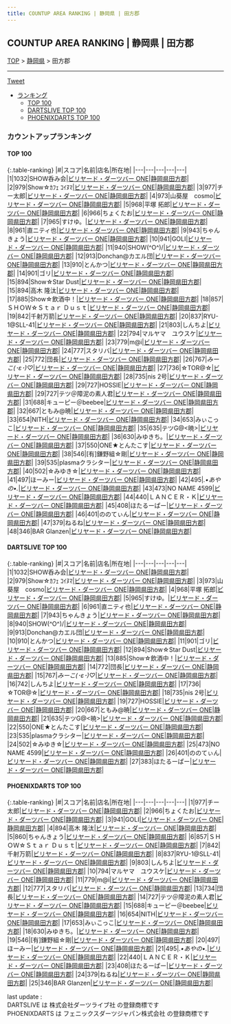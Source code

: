 ```yaml
---
title: COUNTUP AREA RANKING | 静岡県 | 田方郡
---
```

## COUNTUP AREA RANKING | 静岡県 | 田方郡

[TOP](/darts/rank/) > [静岡県](/darts/rank/静岡県/) > 田方郡

___

<a href="https://twitter.com/share?ref_src=twsrc%5Etfw" data-text="COUNTUP AREA RANKING | 静岡県田方郡" class="twitter-share-button" data-hashtags="DARTSLIVE,PHOENIXDARTS,darts,ダーツ" data-show-count="false">Tweet</a>

* [ランキング](#カウントアップランキング)
    * [TOP 100](#top-100)
    * [DARTSLIVE TOP 100](#dartslive-top-100)
    * [PHOENIXDARTS TOP 100](#phoenixdarts-top-100)

### カウントアップランキング

#### TOP 100



{:.table-ranking}
|#|スコア|名前|店名|所在地|
|---|---|---|---|---|
|1|1032|<span class="rank-name-dl">SHOW呑み会</span>|<a href="https://search.dartslive.com/jp/shop/cfcf28cde4b7e3520d9b047a20a7ba1e">ビリヤード・ダーツバー ONE</a>|<a href="/darts/rank/静岡県/田方郡">静岡県田方郡</a>|
|2|979|<span class="rank-name-dl">Show☆ｶﾌｪ ｺｲﾇﾏ</span>|<a href="https://search.dartslive.com/jp/shop/cfcf28cde4b7e3520d9b047a20a7ba1e">ビリヤード・ダーツバー ONE</a>|<a href="/darts/rank/静岡県/田方郡">静岡県田方郡</a>|
|3|977|<span class="rank-name-pd">チー太郎</span>|<a href="https://vs.phoenixdarts.com/jp/shop/shopDetailInfo/s_52519?s_seq=52519">ビリヤード・ダーツバー ONE</a>|<a href="/darts/rank/静岡県/田方郡">静岡県田方郡</a>|
|4|973|<span class="rank-name-dl">山葵屋　cosmo</span>|<a href="https://search.dartslive.com/jp/shop/cfcf28cde4b7e3520d9b047a20a7ba1e">ビリヤード・ダーツバー ONE</a>|<a href="/darts/rank/静岡県/田方郡">静岡県田方郡</a>|
|5|968|<span class="rank-name-dl">平塚 拓郎</span>|<a href="https://search.dartslive.com/jp/shop/cfcf28cde4b7e3520d9b047a20a7ba1e">ビリヤード・ダーツバー ONE</a>|<a href="/darts/rank/静岡県/田方郡">静岡県田方郡</a>|
|6|966|<span class="rank-name-pd">ちょくたお</span>|<a href="https://vs.phoenixdarts.com/jp/shop/shopDetailInfo/s_52519?s_seq=52519">ビリヤード・ダーツバー ONE</a>|<a href="/darts/rank/静岡県/田方郡">静岡県田方郡</a>|
|7|965|<span class="rank-name-dl">すけゆ。</span>|<a href="https://search.dartslive.com/jp/shop/cfcf28cde4b7e3520d9b047a20a7ba1e">ビリヤード・ダーツバー ONE</a>|<a href="/darts/rank/静岡県/田方郡">静岡県田方郡</a>|
|8|961|<span class="rank-name-dl">直ニティ也</span>|<a href="https://search.dartslive.com/jp/shop/cfcf28cde4b7e3520d9b047a20a7ba1e">ビリヤード・ダーツバー ONE</a>|<a href="/darts/rank/静岡県/田方郡">静岡県田方郡</a>|
|9|943|<span class="rank-name-dl">ちゃんきょう</span>|<a href="https://search.dartslive.com/jp/shop/cfcf28cde4b7e3520d9b047a20a7ba1e">ビリヤード・ダーツバー ONE</a>|<a href="/darts/rank/静岡県/田方郡">静岡県田方郡</a>|
|10|941|<span class="rank-name-pd">GOLI</span>|<a href="https://vs.phoenixdarts.com/jp/shop/shopDetailInfo/s_52519?s_seq=52519">ビリヤード・ダーツバー ONE</a>|<a href="/darts/rank/静岡県/田方郡">静岡県田方郡</a>|
|11|940|<span class="rank-name-dl">SHOW(^O^)/</span>|<a href="https://search.dartslive.com/jp/shop/cfcf28cde4b7e3520d9b047a20a7ba1e">ビリヤード・ダーツバー ONE</a>|<a href="/darts/rank/静岡県/田方郡">静岡県田方郡</a>|
|12|913|<span class="rank-name-dl">Donchan@カエル団</span>|<a href="https://search.dartslive.com/jp/shop/cfcf28cde4b7e3520d9b047a20a7ba1e">ビリヤード・ダーツバー ONE</a>|<a href="/darts/rank/静岡県/田方郡">静岡県田方郡</a>|
|13|910|<span class="rank-name-dl">とんかつ</span>|<a href="https://search.dartslive.com/jp/shop/cfcf28cde4b7e3520d9b047a20a7ba1e">ビリヤード・ダーツバー ONE</a>|<a href="/darts/rank/静岡県/田方郡">静岡県田方郡</a>|
|14|901|<span class="rank-name-dl">ゴリ</span>|<a href="https://search.dartslive.com/jp/shop/cfcf28cde4b7e3520d9b047a20a7ba1e">ビリヤード・ダーツバー ONE</a>|<a href="/darts/rank/静岡県/田方郡">静岡県田方郡</a>|
|15|894|<span class="rank-name-dl">Show☆Star Dust</span>|<a href="https://search.dartslive.com/jp/shop/cfcf28cde4b7e3520d9b047a20a7ba1e">ビリヤード・ダーツバー ONE</a>|<a href="/darts/rank/静岡県/田方郡">静岡県田方郡</a>|
|15|894|<span class="rank-name-pd">高木 隆汰</span>|<a href="https://vs.phoenixdarts.com/jp/shop/shopDetailInfo/s_52519?s_seq=52519">ビリヤード・ダーツバー ONE</a>|<a href="/darts/rank/静岡県/田方郡">静岡県田方郡</a>|
|17|885|<span class="rank-name-dl">Show☆飲酒中！</span>|<a href="https://search.dartslive.com/jp/shop/cfcf28cde4b7e3520d9b047a20a7ba1e">ビリヤード・ダーツバー ONE</a>|<a href="/darts/rank/静岡県/田方郡">静岡県田方郡</a>|
|18|857|<span class="rank-name-pd">ＳＨＯＷ☆Ｓｔａｒ Ｄｕｓｔ</span>|<a href="https://vs.phoenixdarts.com/jp/shop/shopDetailInfo/s_52519?s_seq=52519">ビリヤード・ダーツバー ONE</a>|<a href="/darts/rank/静岡県/田方郡">静岡県田方郡</a>|
|19|842|<span class="rank-name-pd">千射万箭</span>|<a href="https://vs.phoenixdarts.com/jp/shop/shopDetailInfo/s_52519?s_seq=52519">ビリヤード・ダーツバー ONE</a>|<a href="/darts/rank/静岡県/田方郡">静岡県田方郡</a>|
|20|837|<span class="rank-name-pd">RYU-1@SLL-41</span>|<a href="https://vs.phoenixdarts.com/jp/shop/shopDetailInfo/s_52519?s_seq=52519">ビリヤード・ダーツバー ONE</a>|<a href="/darts/rank/静岡県/田方郡">静岡県田方郡</a>|
|21|803|<span class="rank-name-pd">しんちよ</span>|<a href="https://vs.phoenixdarts.com/jp/shop/shopDetailInfo/s_52519?s_seq=52519">ビリヤード・ダーツバー ONE</a>|<a href="/darts/rank/静岡県/田方郡">静岡県田方郡</a>|
|22|794|<span class="rank-name-pd">マルヤマ　ユウスケ</span>|<a href="https://vs.phoenixdarts.com/jp/shop/shopDetailInfo/s_52519?s_seq=52519">ビリヤード・ダーツバー ONE</a>|<a href="/darts/rank/静岡県/田方郡">静岡県田方郡</a>|
|23|779|<span class="rank-name-pd">m@i</span>|<a href="https://vs.phoenixdarts.com/jp/shop/shopDetailInfo/s_52519?s_seq=52519">ビリヤード・ダーツバー ONE</a>|<a href="/darts/rank/静岡県/田方郡">静岡県田方郡</a>|
|24|777|<span class="rank-name-pd">スタリバ</span>|<a href="https://vs.phoenixdarts.com/jp/shop/shopDetailInfo/s_52519?s_seq=52519">ビリヤード・ダーツバー ONE</a>|<a href="/darts/rank/静岡県/田方郡">静岡県田方郡</a>|
|25|772|<span class="rank-name-dl">団長</span>|<a href="https://search.dartslive.com/jp/shop/cfcf28cde4b7e3520d9b047a20a7ba1e">ビリヤード・ダーツバー ONE</a>|<a href="/darts/rank/静岡県/田方郡">静岡県田方郡</a>|
|26|767|<span class="rank-name-dl">*みーこ(･ε･)♡*</span>|<a href="https://search.dartslive.com/jp/shop/cfcf28cde4b7e3520d9b047a20a7ba1e">ビリヤード・ダーツバー ONE</a>|<a href="/darts/rank/静岡県/田方郡">静岡県田方郡</a>|
|27|736|<span class="rank-name-dl">☆TOR@☆</span>|<a href="https://search.dartslive.com/jp/shop/cfcf28cde4b7e3520d9b047a20a7ba1e">ビリヤード・ダーツバー ONE</a>|<a href="/darts/rank/静岡県/田方郡">静岡県田方郡</a>|
|28|735|<span class="rank-name-dl">nis 2号</span>|<a href="https://search.dartslive.com/jp/shop/cfcf28cde4b7e3520d9b047a20a7ba1e">ビリヤード・ダーツバー ONE</a>|<a href="/darts/rank/静岡県/田方郡">静岡県田方郡</a>|
|29|727|<span class="rank-name-dl">HOSSIE</span>|<a href="https://search.dartslive.com/jp/shop/cfcf28cde4b7e3520d9b047a20a7ba1e">ビリヤード・ダーツバー ONE</a>|<a href="/darts/rank/静岡県/田方郡">静岡県田方郡</a>|
|29|727|<span class="rank-name-pd">テツ＠障泥の素人君</span>|<a href="https://vs.phoenixdarts.com/jp/shop/shopDetailInfo/s_52519?s_seq=52519">ビリヤード・ダーツバー ONE</a>|<a href="/darts/rank/静岡県/田方郡">静岡県田方郡</a>|
|31|688|<span class="rank-name-pd">キューピー＠beebee</span>|<a href="https://vs.phoenixdarts.com/jp/shop/shopDetailInfo/s_52519?s_seq=52519">ビリヤード・ダーツバー ONE</a>|<a href="/darts/rank/静岡県/田方郡">静岡県田方郡</a>|
|32|667|<span class="rank-name-dl">ともみ@暁</span>|<a href="https://search.dartslive.com/jp/shop/cfcf28cde4b7e3520d9b047a20a7ba1e">ビリヤード・ダーツバー ONE</a>|<a href="/darts/rank/静岡県/田方郡">静岡県田方郡</a>|
|33|654|<span class="rank-name-pd">NITH</span>|<a href="https://vs.phoenixdarts.com/jp/shop/shopDetailInfo/s_52519?s_seq=52519">ビリヤード・ダーツバー ONE</a>|<a href="/darts/rank/静岡県/田方郡">静岡県田方郡</a>|
|34|653|<span class="rank-name-pd">みぃこっこ</span>|<a href="https://vs.phoenixdarts.com/jp/shop/shopDetailInfo/s_52519?s_seq=52519">ビリヤード・ダーツバー ONE</a>|<a href="/darts/rank/静岡県/田方郡">静岡県田方郡</a>|
|35|635|<span class="rank-name-dl">テツG@&lt;暁&gt;</span>|<a href="https://search.dartslive.com/jp/shop/cfcf28cde4b7e3520d9b047a20a7ba1e">ビリヤード・ダーツバー ONE</a>|<a href="/darts/rank/静岡県/田方郡">静岡県田方郡</a>|
|36|630|<span class="rank-name-pd">みゆきち。</span>|<a href="https://vs.phoenixdarts.com/jp/shop/shopDetailInfo/s_52519?s_seq=52519">ビリヤード・ダーツバー ONE</a>|<a href="/darts/rank/静岡県/田方郡">静岡県田方郡</a>|
|37|550|<span class="rank-name-dl">ONE★とんたこす</span>|<a href="https://search.dartslive.com/jp/shop/cfcf28cde4b7e3520d9b047a20a7ba1e">ビリヤード・ダーツバー ONE</a>|<a href="/darts/rank/静岡県/田方郡">静岡県田方郡</a>|
|38|546|<span class="rank-name-pd">[有]鎌野組☆剛</span>|<a href="https://vs.phoenixdarts.com/jp/shop/shopDetailInfo/s_52519?s_seq=52519">ビリヤード・ダーツバー ONE</a>|<a href="/darts/rank/静岡県/田方郡">静岡県田方郡</a>|
|39|535|<span class="rank-name-dl">plasmaクラシター</span>|<a href="https://search.dartslive.com/jp/shop/cfcf28cde4b7e3520d9b047a20a7ba1e">ビリヤード・ダーツバー ONE</a>|<a href="/darts/rank/静岡県/田方郡">静岡県田方郡</a>|
|40|502|<span class="rank-name-dl">☆みゆき☆</span>|<a href="https://search.dartslive.com/jp/shop/cfcf28cde4b7e3520d9b047a20a7ba1e">ビリヤード・ダーツバー ONE</a>|<a href="/darts/rank/静岡県/田方郡">静岡県田方郡</a>|
|41|497|<span class="rank-name-pd">ほーみー</span>|<a href="https://vs.phoenixdarts.com/jp/shop/shopDetailInfo/s_52519?s_seq=52519">ビリヤード・ダーツバー ONE</a>|<a href="/darts/rank/静岡県/田方郡">静岡県田方郡</a>|
|42|495|<span class="rank-name-pd">*.•あやの•.*</span>|<a href="https://vs.phoenixdarts.com/jp/shop/shopDetailInfo/s_52519?s_seq=52519">ビリヤード・ダーツバー ONE</a>|<a href="/darts/rank/静岡県/田方郡">静岡県田方郡</a>|
|43|473|<span class="rank-name-dl">NO NAME 4599</span>|<a href="https://search.dartslive.com/jp/shop/cfcf28cde4b7e3520d9b047a20a7ba1e">ビリヤード・ダーツバー ONE</a>|<a href="/darts/rank/静岡県/田方郡">静岡県田方郡</a>|
|44|440|<span class="rank-name-pd">ＬＡＮＣＥＲ・Ｋ</span>|<a href="https://vs.phoenixdarts.com/jp/shop/shopDetailInfo/s_52519?s_seq=52519">ビリヤード・ダーツバー ONE</a>|<a href="/darts/rank/静岡県/田方郡">静岡県田方郡</a>|
|45|408|<span class="rank-name-pd">ほたるーぱー</span>|<a href="https://vs.phoenixdarts.com/jp/shop/shopDetailInfo/s_52519?s_seq=52519">ビリヤード・ダーツバー ONE</a>|<a href="/darts/rank/静岡県/田方郡">静岡県田方郡</a>|
|46|401|<span class="rank-name-dl">ののてぃん</span>|<a href="https://search.dartslive.com/jp/shop/cfcf28cde4b7e3520d9b047a20a7ba1e">ビリヤード・ダーツバー ONE</a>|<a href="/darts/rank/静岡県/田方郡">静岡県田方郡</a>|
|47|379|<span class="rank-name-pd">ねるね</span>|<a href="https://vs.phoenixdarts.com/jp/shop/shopDetailInfo/s_52519?s_seq=52519">ビリヤード・ダーツバー ONE</a>|<a href="/darts/rank/静岡県/田方郡">静岡県田方郡</a>|
|48|346|<span class="rank-name-pd">BAR Glanzen</span>|<a href="https://vs.phoenixdarts.com/jp/shop/shopDetailInfo/s_52519?s_seq=52519">ビリヤード・ダーツバー ONE</a>|<a href="/darts/rank/静岡県/田方郡">静岡県田方郡</a>|


#### DARTSLIVE TOP 100



{:.table-ranking}
|#|スコア|名前|店名|所在地|
|---|---|---|---|---|
|1|1032|<span class="rank-name-dl">SHOW呑み会</span>|<a href="https://search.dartslive.com/jp/shop/cfcf28cde4b7e3520d9b047a20a7ba1e">ビリヤード・ダーツバー ONE</a>|<a href="/darts/rank/静岡県/田方郡">静岡県田方郡</a>|
|2|979|<span class="rank-name-dl">Show☆ｶﾌｪ ｺｲﾇﾏ</span>|<a href="https://search.dartslive.com/jp/shop/cfcf28cde4b7e3520d9b047a20a7ba1e">ビリヤード・ダーツバー ONE</a>|<a href="/darts/rank/静岡県/田方郡">静岡県田方郡</a>|
|3|973|<span class="rank-name-dl">山葵屋　cosmo</span>|<a href="https://search.dartslive.com/jp/shop/cfcf28cde4b7e3520d9b047a20a7ba1e">ビリヤード・ダーツバー ONE</a>|<a href="/darts/rank/静岡県/田方郡">静岡県田方郡</a>|
|4|968|<span class="rank-name-dl">平塚 拓郎</span>|<a href="https://search.dartslive.com/jp/shop/cfcf28cde4b7e3520d9b047a20a7ba1e">ビリヤード・ダーツバー ONE</a>|<a href="/darts/rank/静岡県/田方郡">静岡県田方郡</a>|
|5|965|<span class="rank-name-dl">すけゆ。</span>|<a href="https://search.dartslive.com/jp/shop/cfcf28cde4b7e3520d9b047a20a7ba1e">ビリヤード・ダーツバー ONE</a>|<a href="/darts/rank/静岡県/田方郡">静岡県田方郡</a>|
|6|961|<span class="rank-name-dl">直ニティ也</span>|<a href="https://search.dartslive.com/jp/shop/cfcf28cde4b7e3520d9b047a20a7ba1e">ビリヤード・ダーツバー ONE</a>|<a href="/darts/rank/静岡県/田方郡">静岡県田方郡</a>|
|7|943|<span class="rank-name-dl">ちゃんきょう</span>|<a href="https://search.dartslive.com/jp/shop/cfcf28cde4b7e3520d9b047a20a7ba1e">ビリヤード・ダーツバー ONE</a>|<a href="/darts/rank/静岡県/田方郡">静岡県田方郡</a>|
|8|940|<span class="rank-name-dl">SHOW(^O^)/</span>|<a href="https://search.dartslive.com/jp/shop/cfcf28cde4b7e3520d9b047a20a7ba1e">ビリヤード・ダーツバー ONE</a>|<a href="/darts/rank/静岡県/田方郡">静岡県田方郡</a>|
|9|913|<span class="rank-name-dl">Donchan@カエル団</span>|<a href="https://search.dartslive.com/jp/shop/cfcf28cde4b7e3520d9b047a20a7ba1e">ビリヤード・ダーツバー ONE</a>|<a href="/darts/rank/静岡県/田方郡">静岡県田方郡</a>|
|10|910|<span class="rank-name-dl">とんかつ</span>|<a href="https://search.dartslive.com/jp/shop/cfcf28cde4b7e3520d9b047a20a7ba1e">ビリヤード・ダーツバー ONE</a>|<a href="/darts/rank/静岡県/田方郡">静岡県田方郡</a>|
|11|901|<span class="rank-name-dl">ゴリ</span>|<a href="https://search.dartslive.com/jp/shop/cfcf28cde4b7e3520d9b047a20a7ba1e">ビリヤード・ダーツバー ONE</a>|<a href="/darts/rank/静岡県/田方郡">静岡県田方郡</a>|
|12|894|<span class="rank-name-dl">Show☆Star Dust</span>|<a href="https://search.dartslive.com/jp/shop/cfcf28cde4b7e3520d9b047a20a7ba1e">ビリヤード・ダーツバー ONE</a>|<a href="/darts/rank/静岡県/田方郡">静岡県田方郡</a>|
|13|885|<span class="rank-name-dl">Show☆飲酒中！</span>|<a href="https://search.dartslive.com/jp/shop/cfcf28cde4b7e3520d9b047a20a7ba1e">ビリヤード・ダーツバー ONE</a>|<a href="/darts/rank/静岡県/田方郡">静岡県田方郡</a>|
|14|772|<span class="rank-name-dl">団長</span>|<a href="https://search.dartslive.com/jp/shop/cfcf28cde4b7e3520d9b047a20a7ba1e">ビリヤード・ダーツバー ONE</a>|<a href="/darts/rank/静岡県/田方郡">静岡県田方郡</a>|
|15|767|<span class="rank-name-dl">*みーこ(･ε･)♡*</span>|<a href="https://search.dartslive.com/jp/shop/cfcf28cde4b7e3520d9b047a20a7ba1e">ビリヤード・ダーツバー ONE</a>|<a href="/darts/rank/静岡県/田方郡">静岡県田方郡</a>|
|16|742|<span class="rank-name-dl">しんちよ</span>|<a href="https://search.dartslive.com/jp/shop/cfcf28cde4b7e3520d9b047a20a7ba1e">ビリヤード・ダーツバー ONE</a>|<a href="/darts/rank/静岡県/田方郡">静岡県田方郡</a>|
|17|736|<span class="rank-name-dl">☆TOR@☆</span>|<a href="https://search.dartslive.com/jp/shop/cfcf28cde4b7e3520d9b047a20a7ba1e">ビリヤード・ダーツバー ONE</a>|<a href="/darts/rank/静岡県/田方郡">静岡県田方郡</a>|
|18|735|<span class="rank-name-dl">nis 2号</span>|<a href="https://search.dartslive.com/jp/shop/cfcf28cde4b7e3520d9b047a20a7ba1e">ビリヤード・ダーツバー ONE</a>|<a href="/darts/rank/静岡県/田方郡">静岡県田方郡</a>|
|19|727|<span class="rank-name-dl">HOSSIE</span>|<a href="https://search.dartslive.com/jp/shop/cfcf28cde4b7e3520d9b047a20a7ba1e">ビリヤード・ダーツバー ONE</a>|<a href="/darts/rank/静岡県/田方郡">静岡県田方郡</a>|
|20|667|<span class="rank-name-dl">ともみ@暁</span>|<a href="https://search.dartslive.com/jp/shop/cfcf28cde4b7e3520d9b047a20a7ba1e">ビリヤード・ダーツバー ONE</a>|<a href="/darts/rank/静岡県/田方郡">静岡県田方郡</a>|
|21|635|<span class="rank-name-dl">テツG@&lt;暁&gt;</span>|<a href="https://search.dartslive.com/jp/shop/cfcf28cde4b7e3520d9b047a20a7ba1e">ビリヤード・ダーツバー ONE</a>|<a href="/darts/rank/静岡県/田方郡">静岡県田方郡</a>|
|22|550|<span class="rank-name-dl">ONE★とんたこす</span>|<a href="https://search.dartslive.com/jp/shop/cfcf28cde4b7e3520d9b047a20a7ba1e">ビリヤード・ダーツバー ONE</a>|<a href="/darts/rank/静岡県/田方郡">静岡県田方郡</a>|
|23|535|<span class="rank-name-dl">plasmaクラシター</span>|<a href="https://search.dartslive.com/jp/shop/cfcf28cde4b7e3520d9b047a20a7ba1e">ビリヤード・ダーツバー ONE</a>|<a href="/darts/rank/静岡県/田方郡">静岡県田方郡</a>|
|24|502|<span class="rank-name-dl">☆みゆき☆</span>|<a href="https://search.dartslive.com/jp/shop/cfcf28cde4b7e3520d9b047a20a7ba1e">ビリヤード・ダーツバー ONE</a>|<a href="/darts/rank/静岡県/田方郡">静岡県田方郡</a>|
|25|473|<span class="rank-name-dl">NO NAME 4599</span>|<a href="https://search.dartslive.com/jp/shop/cfcf28cde4b7e3520d9b047a20a7ba1e">ビリヤード・ダーツバー ONE</a>|<a href="/darts/rank/静岡県/田方郡">静岡県田方郡</a>|
|26|401|<span class="rank-name-dl">ののてぃん</span>|<a href="https://search.dartslive.com/jp/shop/cfcf28cde4b7e3520d9b047a20a7ba1e">ビリヤード・ダーツバー ONE</a>|<a href="/darts/rank/静岡県/田方郡">静岡県田方郡</a>|
|27|383|<span class="rank-name-dl">ほたるーぱー</span>|<a href="https://search.dartslive.com/jp/shop/cfcf28cde4b7e3520d9b047a20a7ba1e">ビリヤード・ダーツバー ONE</a>|<a href="/darts/rank/静岡県/田方郡">静岡県田方郡</a>|


#### PHOENIXDARTS TOP 100



{:.table-ranking}
|#|スコア|名前|店名|所在地|
|---|---|---|---|---|
|1|977|<span class="rank-name-pd">チー太郎</span>|<a href="https://vs.phoenixdarts.com/jp/shop/shopDetailInfo/s_52519?s_seq=52519">ビリヤード・ダーツバー ONE</a>|<a href="/darts/rank/静岡県/田方郡">静岡県田方郡</a>|
|2|966|<span class="rank-name-pd">ちょくたお</span>|<a href="https://vs.phoenixdarts.com/jp/shop/shopDetailInfo/s_52519?s_seq=52519">ビリヤード・ダーツバー ONE</a>|<a href="/darts/rank/静岡県/田方郡">静岡県田方郡</a>|
|3|941|<span class="rank-name-pd">GOLI</span>|<a href="https://vs.phoenixdarts.com/jp/shop/shopDetailInfo/s_52519?s_seq=52519">ビリヤード・ダーツバー ONE</a>|<a href="/darts/rank/静岡県/田方郡">静岡県田方郡</a>|
|4|894|<span class="rank-name-pd">高木 隆汰</span>|<a href="https://vs.phoenixdarts.com/jp/shop/shopDetailInfo/s_52519?s_seq=52519">ビリヤード・ダーツバー ONE</a>|<a href="/darts/rank/静岡県/田方郡">静岡県田方郡</a>|
|5|860|<span class="rank-name-pd">ちゃんきょう</span>|<a href="https://vs.phoenixdarts.com/jp/shop/shopDetailInfo/s_52519?s_seq=52519">ビリヤード・ダーツバー ONE</a>|<a href="/darts/rank/静岡県/田方郡">静岡県田方郡</a>|
|6|857|<span class="rank-name-pd">ＳＨＯＷ☆Ｓｔａｒ Ｄｕｓｔ</span>|<a href="https://vs.phoenixdarts.com/jp/shop/shopDetailInfo/s_52519?s_seq=52519">ビリヤード・ダーツバー ONE</a>|<a href="/darts/rank/静岡県/田方郡">静岡県田方郡</a>|
|7|842|<span class="rank-name-pd">千射万箭</span>|<a href="https://vs.phoenixdarts.com/jp/shop/shopDetailInfo/s_52519?s_seq=52519">ビリヤード・ダーツバー ONE</a>|<a href="/darts/rank/静岡県/田方郡">静岡県田方郡</a>|
|8|837|<span class="rank-name-pd">RYU-1@SLL-41</span>|<a href="https://vs.phoenixdarts.com/jp/shop/shopDetailInfo/s_52519?s_seq=52519">ビリヤード・ダーツバー ONE</a>|<a href="/darts/rank/静岡県/田方郡">静岡県田方郡</a>|
|9|803|<span class="rank-name-pd">しんちよ</span>|<a href="https://vs.phoenixdarts.com/jp/shop/shopDetailInfo/s_52519?s_seq=52519">ビリヤード・ダーツバー ONE</a>|<a href="/darts/rank/静岡県/田方郡">静岡県田方郡</a>|
|10|794|<span class="rank-name-pd">マルヤマ　ユウスケ</span>|<a href="https://vs.phoenixdarts.com/jp/shop/shopDetailInfo/s_52519?s_seq=52519">ビリヤード・ダーツバー ONE</a>|<a href="/darts/rank/静岡県/田方郡">静岡県田方郡</a>|
|11|779|<span class="rank-name-pd">m@i</span>|<a href="https://vs.phoenixdarts.com/jp/shop/shopDetailInfo/s_52519?s_seq=52519">ビリヤード・ダーツバー ONE</a>|<a href="/darts/rank/静岡県/田方郡">静岡県田方郡</a>|
|12|777|<span class="rank-name-pd">スタリバ</span>|<a href="https://vs.phoenixdarts.com/jp/shop/shopDetailInfo/s_52519?s_seq=52519">ビリヤード・ダーツバー ONE</a>|<a href="/darts/rank/静岡県/田方郡">静岡県田方郡</a>|
|13|734|<span class="rank-name-pd">団長</span>|<a href="https://vs.phoenixdarts.com/jp/shop/shopDetailInfo/s_52519?s_seq=52519">ビリヤード・ダーツバー ONE</a>|<a href="/darts/rank/静岡県/田方郡">静岡県田方郡</a>|
|14|727|<span class="rank-name-pd">テツ＠障泥の素人君</span>|<a href="https://vs.phoenixdarts.com/jp/shop/shopDetailInfo/s_52519?s_seq=52519">ビリヤード・ダーツバー ONE</a>|<a href="/darts/rank/静岡県/田方郡">静岡県田方郡</a>|
|15|688|<span class="rank-name-pd">キューピー＠beebee</span>|<a href="https://vs.phoenixdarts.com/jp/shop/shopDetailInfo/s_52519?s_seq=52519">ビリヤード・ダーツバー ONE</a>|<a href="/darts/rank/静岡県/田方郡">静岡県田方郡</a>|
|16|654|<span class="rank-name-pd">NITH</span>|<a href="https://vs.phoenixdarts.com/jp/shop/shopDetailInfo/s_52519?s_seq=52519">ビリヤード・ダーツバー ONE</a>|<a href="/darts/rank/静岡県/田方郡">静岡県田方郡</a>|
|17|653|<span class="rank-name-pd">みぃこっこ</span>|<a href="https://vs.phoenixdarts.com/jp/shop/shopDetailInfo/s_52519?s_seq=52519">ビリヤード・ダーツバー ONE</a>|<a href="/darts/rank/静岡県/田方郡">静岡県田方郡</a>|
|18|630|<span class="rank-name-pd">みゆきち。</span>|<a href="https://vs.phoenixdarts.com/jp/shop/shopDetailInfo/s_52519?s_seq=52519">ビリヤード・ダーツバー ONE</a>|<a href="/darts/rank/静岡県/田方郡">静岡県田方郡</a>|
|19|546|<span class="rank-name-pd">[有]鎌野組☆剛</span>|<a href="https://vs.phoenixdarts.com/jp/shop/shopDetailInfo/s_52519?s_seq=52519">ビリヤード・ダーツバー ONE</a>|<a href="/darts/rank/静岡県/田方郡">静岡県田方郡</a>|
|20|497|<span class="rank-name-pd">ほーみー</span>|<a href="https://vs.phoenixdarts.com/jp/shop/shopDetailInfo/s_52519?s_seq=52519">ビリヤード・ダーツバー ONE</a>|<a href="/darts/rank/静岡県/田方郡">静岡県田方郡</a>|
|21|495|<span class="rank-name-pd">*.•あやの•.*</span>|<a href="https://vs.phoenixdarts.com/jp/shop/shopDetailInfo/s_52519?s_seq=52519">ビリヤード・ダーツバー ONE</a>|<a href="/darts/rank/静岡県/田方郡">静岡県田方郡</a>|
|22|440|<span class="rank-name-pd">ＬＡＮＣＥＲ・Ｋ</span>|<a href="https://vs.phoenixdarts.com/jp/shop/shopDetailInfo/s_52519?s_seq=52519">ビリヤード・ダーツバー ONE</a>|<a href="/darts/rank/静岡県/田方郡">静岡県田方郡</a>|
|23|408|<span class="rank-name-pd">ほたるーぱー</span>|<a href="https://vs.phoenixdarts.com/jp/shop/shopDetailInfo/s_52519?s_seq=52519">ビリヤード・ダーツバー ONE</a>|<a href="/darts/rank/静岡県/田方郡">静岡県田方郡</a>|
|24|379|<span class="rank-name-pd">ねるね</span>|<a href="https://vs.phoenixdarts.com/jp/shop/shopDetailInfo/s_52519?s_seq=52519">ビリヤード・ダーツバー ONE</a>|<a href="/darts/rank/静岡県/田方郡">静岡県田方郡</a>|
|25|346|<span class="rank-name-pd">BAR Glanzen</span>|<a href="https://vs.phoenixdarts.com/jp/shop/shopDetailInfo/s_52519?s_seq=52519">ビリヤード・ダーツバー ONE</a>|<a href="/darts/rank/静岡県/田方郡">静岡県田方郡</a>|


<div class="footer border-top border-gray-light mt-5 pt-3 text-right text-gray">
    last update : <span style="font-weight: italic" id="foot_last_modified"></span><br />
    DARTSLIVE は 株式会社ダーツライブ社 の登録商標です<br />
    PHOENIXDARTS は フェニックスダーツジャパン株式会社 の登録商標です<br />
</div>

<script src="https://cdnjs.cloudflare.com/ajax/libs/jquery.tablesorter/2.31.3/js/jquery.tablesorter.min.js" integrity="sha512-qzgd5cYSZcosqpzpn7zF2ZId8f/8CHmFKZ8j7mU4OUXTNRd5g+ZHBPsgKEwoqxCtdQvExE5LprwwPAgoicguNg==" crossorigin="anonymous" referrerpolicy="no-referrer"></script>
<link rel="stylesheet" href="https://cdnjs.cloudflare.com/ajax/libs/jquery.tablesorter/2.31.3/css/theme.default.min.css" integrity="sha512-wghhOJkjQX0Lh3NSWvNKeZ0ZpNn+SPVXX1Qyc9OCaogADktxrBiBdKGDoqVUOyhStvMBmJQ8ZdMHiR3wuEq8+w==" crossorigin="anonymous" referrerpolicy="no-referrer" />
<script>
$(function() {
    $(".table-ranking").tablesorter({sortList:[[0, 0]]});
    $("#foot_last_modified").text(formatDate(new Date(document.lastModified), 'yyyy-MM-dd HH:mm:ss'));
});
</script>

<script async src="https://platform.twitter.com/widgets.js" charset="utf-8"></script>